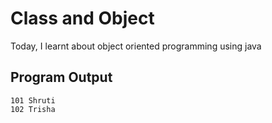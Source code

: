 # Class and Object
Today, I learnt about object oriented programming using java

## Program Output
```
101 Shruti
102 Trisha
```
